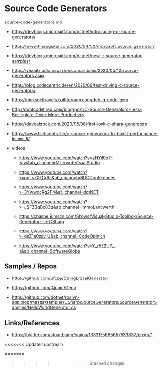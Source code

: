 # Source Code Generators

source-code-generators.md

*   https://devblogs.microsoft.com/dotnet/introducing-c-source-generators/

*   https://www.theregister.com/2020/04/30/microsoft_source_generator/

*   https://devblogs.microsoft.com/dotnet/new-c-source-generator-samples/

*   https://visualstudiomagazine.com/articles/2020/05/12/source-generators.aspx

*   https://blog.codecentric.de/en/2020/09/test-driving-c-source-generators/

*   https://nicksnettravels.builttoroam.com/debug-code-gen/

*   http://dontcodetired.com/blog/post/C-Source-Generators-Less-Boilerplate-Code-More-Productivity

*   https://daveabrock.com/2020/05/08/first-look-c-sharp-generators

*   https://www.techcentral.ie/c-source-generators-to-boost-performance-in-net-5/

*   videos

    *   https://www.youtube.com/watch?v=zHYd9o7-wlw&ab_channel=MicrosoftVisualStudio

    *   https://www.youtube.com/watch?v=pqLs7X6Cr6s&ab_channel=NDCConferences

    *   https://www.youtube.com/watch?v=3YwwdoRg2F4&ab_channel=dotNET

    *   https://www.youtube.com/watch?v=JSFZ3qDx83g&ab_channel=ImmoLandwerth

    *   https://channel9.msdn.com/Shows/Visual-Studio-Toolbox/Source-Generators-in-CSharp

    *   https://www.youtube.com/watch?v=qsZ1a0zuv_U&ab_channel=CodeOpinion

    *   https://www.youtube.com/watch?v=Y_r5Z2UP_-s&ab_channel=SoftwareGlobe

## Samples / Repos

*   https://github.com/ufcpp/StringLiteralGenerator

*   https://github.com/iQuarc/Geco

*   https://github.com/dotnet/roslyn-sdk/blob/master/samples/CSharp/SourceGenerators/SourceGeneratorSamples/HelloWorldGenerator.cs

## Links/References

*   https://twitter.com/stuartblang/status/1333155665657933837/photo/1



<<<<<<< Updated upstream

     
=======
>>>>>>> Stashed changes
